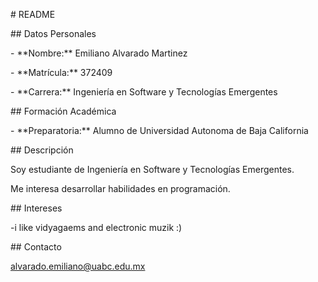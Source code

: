\# README



\## Datos Personales

\- \*\*Nombre:\*\* Emiliano Alvarado Martinez

\- \*\*Matrícula:\*\* 372409

\- \*\*Carrera:\*\* Ingeniería en Software y Tecnologías Emergentes  



\## Formación Académica

\- \*\*Preparatoria:\*\* Alumno de Universidad Autonoma de Baja California



\## Descripción

Soy estudiante de Ingeniería en Software y Tecnologías Emergentes.  

Me interesa desarrollar habilidades en programación.



\## Intereses

-i like vidyagaems and electronic muzik :)



\## Contacto

alvarado.emiliano@uabc.edu.mx

